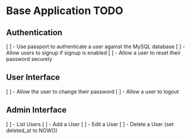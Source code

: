 # Base Application TODO

## Authentication

[ ] - Use passport to authenticate a user against the MySQL database
[ ] - Allow users to signup if signup is enabled
[ ] - Allow a user to reset their password securely

## User Interface

[ ] - Allow the user to change their password
[ ] - Allow a user to logout

## Admin Interface

[ ] - List Users
[ ] - Add a User
[ ] - Edit a User
[ ] - Delete a User (set deleted_at to NOW())
